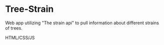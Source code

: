 # Tree-Strain
Web app utilizing "The strain api" to pull information about different strains of trees. 

HTML/CSS/JS
